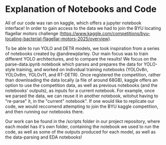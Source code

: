 # Explanation of Notebooks and Code
All of our code was ran on kaggle, which offers a jupyter notebook interface! In order to gain access to the data we had to join the BYU locating flagellar motors challenge (https://www.kaggle.com/competitions/byu-locating-bacterial-flagellar-motors-2025/overview). 

To be able to run YOLO and DETR models, we took inspiration from a series of notebooks created by @andrewjdarley. Our main focus was to train different YOLO architectures, and to compare the results!
We focus on the parse-data.ipynb notebook which parses and prepares the data for YOLO-style training, and worked on individual training notebooks (YOLOv8n, YOLOv8m, YOLOv11, and RT-DETR). 
Once registered the competition, rather than downloading the data locally (a file of around 68GB), kaggle offers an option to use the competition data, as well as previous notebooks (and the notebooks' outputs), as inputs for a current notebook. For example, once we parsed the data, we can reuse it in another notebook, witohut having to "re-parse" it, in the "current" notebook".
If one would like to replicate our code, we would reccomend attempting to join the BYU kaggle competition, and then running our notebooks there. 

Our work can be found in the /scripts folder in our project repository, where each model has it's own folder, containing the notebook we used to run the code, as well as some of the outputs produced for each model, as well as the data-parsing and EDA notebooks!



